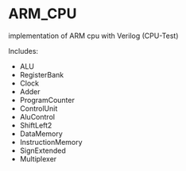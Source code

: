 # ARM_CPU
implementation of ARM cpu with Verilog (CPU-Test)

Includes:
  - ALU
  - RegisterBank
  - Clock
  - Adder
  - ProgramCounter
  - ControlUnit
  - AluControl
  - ShiftLeft2
  - DataMemory
  - InstructionMemory
  - SignExtended
  - Multiplexer
